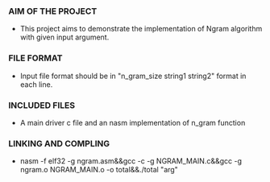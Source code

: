### AIM OF THE PROJECT
* This project aims to demonstrate the implementation of Ngram algorithm with given input argument.

### FILE FORMAT
* Input file format should be in "n_gram_size string1 string2" format in each line. 

### INCLUDED FILES
* A main driver c file and an nasm implementation of n_gram function

### LINKING AND COMPLING
* nasm -f elf32 -g ngram.asm&&gcc -c -g NGRAM_MAIN.c&&gcc -g ngram.o NGRAM_MAIN.o -o total&&./total "arg"
